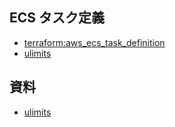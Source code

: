 ## ECS タスク定義

- [terraform:aws_ecs_task_definition](https://registry.terraform.io/providers/hashicorp/aws/latest/docs/resources/ecs_task_definition)
- [ulimits](https://docs.aws.amazon.com/ja_jp/AmazonECS/latest/developerguide/task_definition_parameters.html)

## 資料

- [ulimits](../../command/u/ulimits.md)